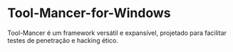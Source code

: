 # Tool-Mancer-for-Windows
Tool-Mancer é um framework versátil e expansível, projetado para facilitar testes de penetração e hacking ético.
